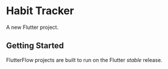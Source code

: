 # Habit Tracker

A new Flutter project.

## Getting Started

FlutterFlow projects are built to run on the Flutter _stable_ release.
